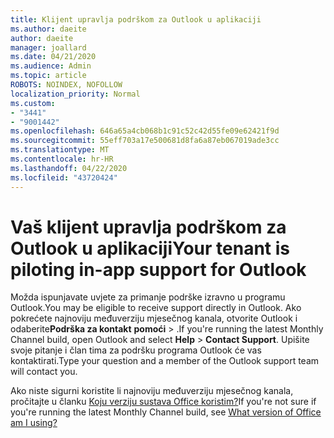 ```yaml
---
title: Klijent upravlja podrškom za Outlook u aplikaciji
ms.author: daeite
author: daeite
manager: joallard
ms.date: 04/21/2020
ms.audience: Admin
ms.topic: article
ROBOTS: NOINDEX, NOFOLLOW
localization_priority: Normal
ms.custom:
- "3441"
- "9001442"
ms.openlocfilehash: 646a65a4cb068b1c91c52c42d55fe09e62421f9d
ms.sourcegitcommit: 55eff703a17e500681d8fa6a87eb067019ade3cc
ms.translationtype: MT
ms.contentlocale: hr-HR
ms.lasthandoff: 04/22/2020
ms.locfileid: "43720424"
---
```

# <a name="your-tenant-is-piloting-in-app-support-for-outlook"></a><span data-ttu-id="a9fc4-102">Vaš klijent upravlja podrškom za Outlook u aplikaciji</span><span class="sxs-lookup"><span data-stu-id="a9fc4-102">Your tenant is piloting in-app support for Outlook</span></span>

<span data-ttu-id="a9fc4-103">Možda ispunjavate uvjete za primanje podrške izravno u programu Outlook.</span><span class="sxs-lookup"><span data-stu-id="a9fc4-103">You may be eligible to receive support directly in Outlook.</span></span> <span data-ttu-id="a9fc4-104">Ako pokrećete najnoviju međuverziju mjesečnog kanala, otvorite Outlook i odaberite**Podrška za kontakt** **pomoći** > .</span><span class="sxs-lookup"><span data-stu-id="a9fc4-104">If you're running the latest Monthly Channel build, open Outlook and select **Help** > **Contact Support**.</span></span> <span data-ttu-id="a9fc4-105">Upišite svoje pitanje i član tima za podršku programa Outlook će vas kontaktirati.</span><span class="sxs-lookup"><span data-stu-id="a9fc4-105">Type your question and a member of the Outlook support team will contact you.</span></span>

<span data-ttu-id="a9fc4-106">Ako niste sigurni koristite li najnoviju međuverziju mjesečnog kanala, pročitajte u članku [Koju verziju sustava Office koristim?](https://support.office.com/article/932788B8-A3CE-44BF-BB09-E334518B8B19)</span><span class="sxs-lookup"><span data-stu-id="a9fc4-106">If you're not sure if you're running the latest Monthly Channel build, see [What version of Office am I using?](https://support.office.com/article/932788B8-A3CE-44BF-BB09-E334518B8B19)</span></span>